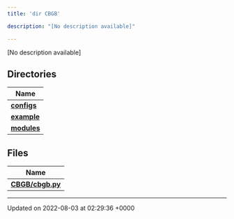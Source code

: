 ```yaml
---
title: 'dir CBGB'

description: "[No description available]"

---
```







[No description available]

## Directories

| Name           |
| -------------- |
| **[configs](/documentation/code/main/files/dir_7524210df66c20ffbf71a5efe6d88974/#dir-configs)**  |
| **[example](/documentation/code/main/files/dir_933b1a749cf61c835910b3fc81f598b2/#dir-example)**  |
| **[modules](/documentation/code/main/files/dir_db550d2aca43e66332e8152f8c53a42b/#dir-modules)**  |

## Files

| Name           |
| -------------- |
| **[CBGB/cbgb.py](/documentation/code/main/files/cbgb_8py/#file-cbgb.py)**  |






-------------------------------

Updated on 2022-08-03 at 02:29:36 +0000
